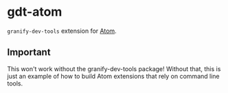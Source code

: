 # gdt-atom

`granify-dev-tools` extension for [Atom](http://atom.io).

## Important

This won't work without the granify-dev-tools package!  Without that, this is just an example of how to build Atom extensions that rely on command line tools.